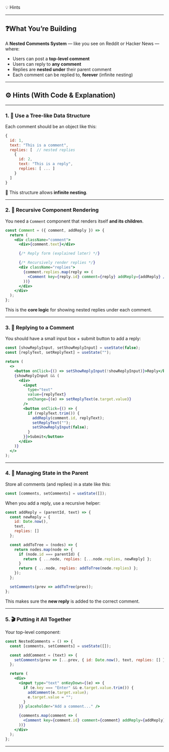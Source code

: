 💡 Hints

---

## ❓What You’re Building

A **Nested Comments System** — like you see on Reddit or Hacker News — where:

* Users can post a **top-level comment**
* Users can reply to **any comment**
* Replies are **nested under** their parent comment
* Each comment can be replied to, **forever** (infinite nesting)

---

## ⚙️ Hints (With Code & Explanation)

---

### 1. 🧠 **Use a Tree-like Data Structure**

Each comment should be an object like this:

```js
{
  id: 1,
  text: "This is a comment",
  replies: [  // nested replies
    {
      id: 2,
      text: "This is a reply",
      replies: [ ... ]
    }
  ]
}
```

🔁 This structure allows **infinite nesting**.

---

### 2. 🧱 **Recursive Component Rendering**

You need a `Comment` component that renders itself **and its children**.

```jsx
const Comment = ({ comment, addReply }) => {
  return (
    <div className="comment">
      <div>{comment.text}</div>

      {/* Reply form (explained later) */}

      {/* Recursively render replies */}
      <div className="replies">
        {comment.replies.map(reply => (
          <Comment key={reply.id} comment={reply} addReply={addReply} />
        ))}
      </div>
    </div>
  );
};
```

This is the **core logic** for showing nested replies under each comment.

---

### 3. 💬 **Replying to a Comment**

You should have a small input box + submit button to add a reply:

```jsx
const [showReplyInput, setShowReplyInput] = useState(false);
const [replyText, setReplyText] = useState("");

return (
  <>
    <button onClick={() => setShowReplyInput(!showReplyInput)}>Reply</button>
    {showReplyInput && (
      <div>
        <input
          type="text"
          value={replyText}
          onChange={(e) => setReplyText(e.target.value)}
        />
        <button onClick={() => {
          if (replyText.trim()) {
            addReply(comment.id, replyText);
            setReplyText("");
            setShowReplyInput(false);
          }
        }}>Submit</button>
      </div>
    )}
  </>
);
```

---

### 4. 🧩 **Managing State in the Parent**

Store all comments (and replies) in a state like this:

```js
const [comments, setComments] = useState([]);
```

When you add a reply, use a recursive helper:

```js
const addReply = (parentId, text) => {
  const newReply = {
    id: Date.now(),
    text,
    replies: []
  };

  const addToTree = (nodes) => {
    return nodes.map(node => {
      if (node.id === parentId) {
        return { ...node, replies: [...node.replies, newReply] };
      }
      return { ...node, replies: addToTree(node.replies) };
    });
  };

  setComments(prev => addToTree(prev));
};
```

This makes sure the **new reply** is added to the correct comment.

---

### 5. 🎬 **Putting it All Together**

Your top-level component:

```jsx
const NestedComments = () => {
  const [comments, setComments] = useState([]);

  const addComment = (text) => {
    setComments(prev => [...prev, { id: Date.now(), text, replies: [] }]);
  };

  return (
    <div>
      <input type="text" onKeyDown={(e) => {
        if (e.key === "Enter" && e.target.value.trim()) {
          addComment(e.target.value);
          e.target.value = "";
        }
      }} placeholder="Add a comment..." />

      {comments.map(comment => (
        <Comment key={comment.id} comment={comment} addReply={addReply} />
      ))}
    </div>
  );
};
```

---


